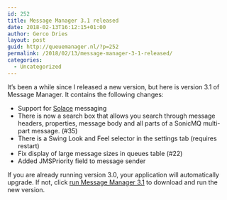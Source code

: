 ```yaml
---
id: 252
title: Message Manager 3.1 released
date: 2018-02-13T16:12:15+01:00
author: Gerco Dries
layout: post
guid: http://queuemanager.nl/?p=252
permalink: /2018/02/13/message-manager-3-1-released/
categories:
  - Uncategorized
---
```

It&#8217;s been a while since I released a new version, but here is version 3.1 of Message Manager. It contains the following changes:

  * Support for [Solace](https://www.solace.com) messaging
  * There is now a search box that allows you search through message headers, properties, message body and all parts of a SonicMQ multi-part message. (#35)
  * There is a Swing Look and Feel selector in the settings tab (requires restart)
  * Fix display of large message sizes in queues table (#22)
  * Added JMSPriority field to message sender

If you are already running version 3.0, your application will automatically upgrade. If not, click [run Message Manager 3.1](https://queuemanager.nl/app/MessageManager.jnlp) to download and run the new version.
